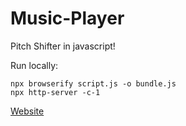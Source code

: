 # Music-Player
Pitch Shifter in javascript!

Run locally:
```
npx browserify script.js -o bundle.js
npx http-server -c-1
```

[Website](https://kennethtrinh.github.io/Music-Player/)
